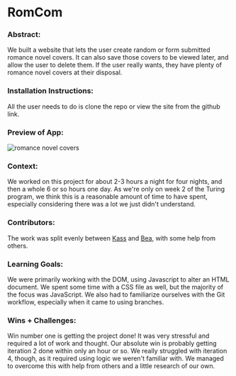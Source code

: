 # RomCom  

### Abstract:
 We built a website that lets the user create random or form submitted romance novel covers. It can also save those covers to be viewed later, and allow the user to delete them. If the user really wants, they have plenty of romance novel covers at their disposal.

### Installation Instructions:
All the user needs to do is clone the repo or view the site from the github link.

### Preview of App:
![romance novel covers]()

### Context:
We worked on this project for about 2-3 hours a night for four nights, and then a whole 6 or so hours one day. As we're only on week 2 of the Turing program, we think this is a reasonable amount of time to have spent, especially considering there was a lot we just didn't understand.

### Contributors:
The work was split evenly between [Kass](https://github.com/Zertroz) and [Bea](https://github.com/bea-ordonez), with some help from others.

### Learning Goals:
We were primarily working with the DOM, using Javascript to alter an HTML document. We spent some time with a CSS file as well, but the majority of the focus was JavaScript. We also had to familiarize ourselves with the Git workflow, especially when it came to using branches.

### Wins + Challenges:
Win number one is getting the project done! It was very stressful and required a lot of work and thought. Our absolute win is probably getting iteration 2 done within only an hour or so. We really struggled with iteration 4, though, as it required using logic we weren't familiar with. We managed to overcome this with help from others and a little research of our own.
